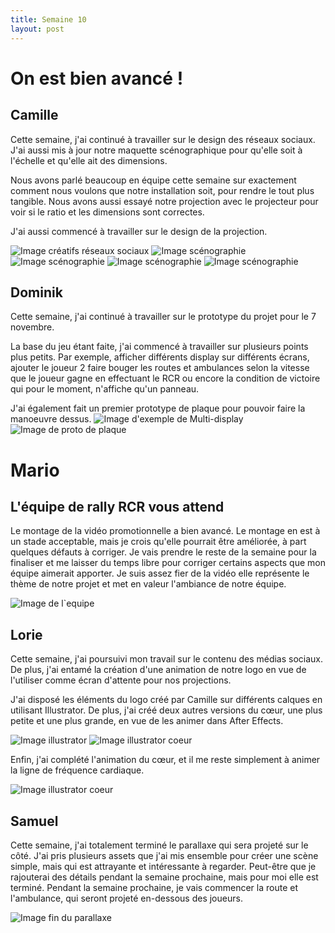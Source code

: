 ```yaml
---
title: Semaine 10
layout: post
---
```


#  On est bien avancé !

## Camille

Cette semaine, j'ai continué à travailler sur le design des réseaux sociaux. J'ai aussi mis à jour notre maquette scénographique pour qu'elle soit à l'échelle et qu'elle ait des dimensions.

Nous avons parlé beaucoup en équipe cette semaine sur exactement comment nous voulons que notre installation soit, pour rendre le tout plus tangible. Nous avons aussi essayé notre projection avec le projecteur pour voir si le ratio et les dimensions sont correctes. 

J'ai aussi commencé à travailler sur le design de la projection.


![Image créatifs réseaux sociaux](../medias/sem10/nov1cam1.png)
![Image scénographie](../medias/sem10/sceno1.png)
![Image scénographie](../medias/sem10/sceno2.png)
![Image scénographie](../medias/sem10/sceno3.png)
![Image scénographie](../medias/sem10/sceno4.png)

## Dominik
Cette semaine, j'ai continué à travailler sur le prototype du projet pour le 7 novembre.

La base du jeu étant faite, j'ai commencé à travailler sur plusieurs points plus petits. Par exemple, afficher différents display sur différents écrans, ajouter le joueur 2 faire bouger les routes et ambulances selon la vitesse que le joueur gagne en effectuant le RCR ou encore la condition de victoire qui pour le moment, n'affiche qu'un panneau.

J'ai également fait un premier prototype de plaque pour pouvoir faire la manoeuvre dessus.
![Image d'exemple de Multi-display](../medias/sem10/multidisplay.png)
![Image de proto de plaque](../medias/sem10/plaque.png)

# Mario
## L'équipe de rally RCR vous attend

Le montage de la vidéo promotionnelle a bien avancé. Le montage en est à un stade acceptable, mais je crois qu'elle pourrait être améliorée, à part quelques défauts à corriger. Je vais prendre le reste de la semaine pour la finaliser et me laisser du temps libre pour corriger certains aspects que mon équipe aimerait apporter. Je suis assez fier de la vidéo elle représente le thème de notre projet et met en valeur l'ambiance de notre équipe.

![Image de l`equipe](../medias/sem10/equipe.gif)

## Lorie

Cette semaine, j'ai poursuivi mon travail sur le contenu des médias sociaux. De plus, j'ai entamé la création d'une animation de notre logo en vue de l'utiliser comme écran d'attente pour nos projections. 

J'ai disposé les éléments du logo créé par Camille sur différents calques en utilisant Illustrator. De plus, j'ai créé deux autres versions du cœur, une plus petite et une plus grande, en vue de les animer dans After Effects.

![Image illustrator](../medias/sem10/illustrator_lb10.png)
![Image illustrator coeur](../medias/sem10/heart_lb10.png)


Enfin, j'ai complété l'animation du cœur, et il me reste simplement à animer la ligne de fréquence cardiaque.

![Image illustrator coeur](../medias/sem10/logoRCR_lb10.png)

## Samuel

Cette semaine, j'ai totalement terminé le parallaxe qui sera projeté sur le côté. J'ai pris plusieurs assets que j'ai mis ensemble pour créer une scène simple, mais qui est attrayante et intéressante à regarder. Peut-être que je rajouterai des détails pendant la semaine prochaine, mais pour moi elle est terminé. Pendant la semaine prochaine, je vais commencer la route et l'ambulance, qui seront projeté en-dessous des joueurs.

![Image fin du parallaxe](../medias/sem10/parallaxe_semaine10.png)